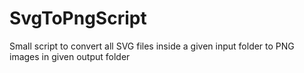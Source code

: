 # SvgToPngScript

Small script to convert all SVG files inside a given input folder to PNG images in given output folder